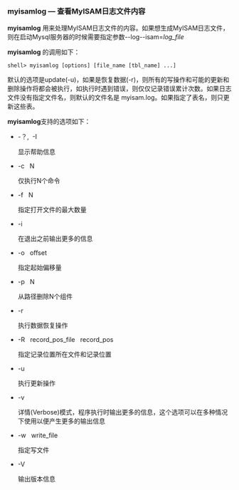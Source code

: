 ### myisamlog — 查看MyISAM日志文件内容

**myisamlog** 用来处理MyISAM日志文件的内容。如果想生成MyISAM日志文件，则在启动Mysql服务器的时候需要指定参数--log--isam=*log_file*

**myisamlog** 的调用如下：

	shell> myisamlog [options] [file_name [tbl_name] ...]

默认的选项是update(-u)，如果是恢复数据(-r)，则所有的写操作和可能的更新和删除操作将都会被执行，如执行时遇到错误，则仅仅记录错误累计次数。如果日志文件没有指定文件名，则默认的文件名是 myisam.log。如果指定了表名，则只更新这些表。

**myisamlog**支持的选项如下：

* -？, &nbsp;-I

	显示帮助信息

* -c	 &nbsp;&nbsp;N

	仅执行N个命令

* -f &nbsp;&nbsp;N

	指定打开文件的最大数量

* -i

	在退出之前输出更多的信息

* -o &nbsp;&nbsp;offset

	指定起始偏移量

* -p &nbsp;&nbsp;N

	从路径删除N个组件

* -r

	执行数据恢复操作

* -R &nbsp;&nbsp;record\_pos\_file &nbsp;&nbsp;record_pos

	指定记录位置所在文件和记录位置

* -u

	执行更新操作

* -v

	详情(Verbose)模式，程序执行时输出更多的信息，这个选项可以在多种情况下使用以便产生更多的输出信息

* -w &nbsp;&nbsp;write_file

	指定写文件

* -V

	输出版本信息



	
